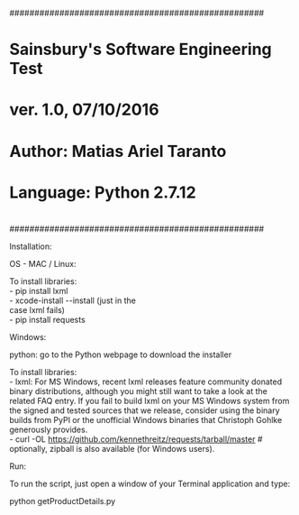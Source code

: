 ###################################################
#   Sainsbury's Software Engineering Test         #
#   ver. 1.0, 07/10/2016                          #
#                                                 #
#   Author: Matias Ariel Taranto                  #
#   Language: Python 2.7.12                       #
#                                                 #
###################################################

Installation:

OS - MAC / Linux:

  To install libraries:                         
    - pip install lxml                            
    - xcode-install --install (just in the        
      case lxml fails)                            
    - pip install requests  

Windows:

  python:
    go to the Python webpage to download the installer

  To install libraries:                         
    - lxml: For MS Windows, recent lxml releases feature community donated binary distributions, although you might still want to take a look at the related FAQ entry. If you fail to build lxml on your MS Windows system from the signed and tested sources that we release, consider using the binary builds from PyPI or the unofficial Windows binaries that Christoph Gohlke generously provides.                            
    - curl -OL https://github.com/kennethreitz/requests/tarball/master
      # optionally, zipball is also available (for Windows users).

Run:      

To run the script, just open a window of your Terminal application and type:

python getProductDetails.py
